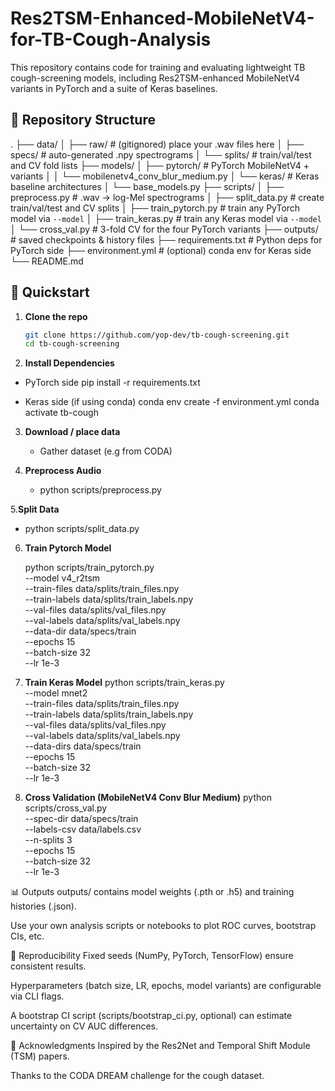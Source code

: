 # Res2TSM-Enhanced-MobileNetV4-for-TB-Cough-Analysis

This repository contains code for training and evaluating lightweight TB cough-screening models, including Res2TSM-enhanced MobileNetV4 variants in PyTorch and a suite of Keras baselines.

## 📁 Repository Structure


.
├── data/
│   ├── raw/                # (gitignored) place your .wav files here
│   ├── specs/              # auto-generated .npy spectrograms
│   └── splits/             # train/val/test and CV fold lists
├── models/
│   ├── pytorch/            # PyTorch MobileNetV4 + variants
│   │   └── mobilenetv4_conv_blur_medium.py
│   └── keras/              # Keras baseline architectures
│       └── base_models.py
├── scripts/
│   ├── preprocess.py       # .wav → log-Mel spectrograms
│   ├── split_data.py       # create train/val/test and CV splits
│   ├── train_pytorch.py    # train any PyTorch model via `--model`
│   ├── train_keras.py      # train any Keras model via `--model`
│   └── cross_val.py        # 3-fold CV for the four PyTorch variants
├── outputs/                # saved checkpoints & history files
├── requirements.txt        # Python deps for PyTorch side
├── environment.yml         # (optional) conda env for Keras side
└── README.md



## 🚀 Quickstart

1. **Clone the repo**  
   ```bash
   git clone https://github.com/yop-dev/tb-cough-screening.git
   cd tb-cough-screening

2. **Install Dependencies**
   
  - PyTorch side
     pip install -r requirements.txt
   
  - Keras side (if using conda)
     conda env create -f environment.yml
     conda activate tb-cough

3. **Download / place data**

   - Gather dataset (e.g from CODA)

4. **Preprocess Audio**

   - python scripts/preprocess.py

5.**Split Data**

  - python scripts/split_data.py

6. **Train Pytorch Model**

   python scripts/train_pytorch.py \
  --model v4_r2tsm \
  --train-files data/splits/train_files.npy \
  --train-labels data/splits/train_labels.npy \
  --val-files data/splits/val_files.npy \
  --val-labels data/splits/val_labels.npy \
  --data-dir data/specs/train \
  --epochs 15 \
  --batch-size 32 \
  --lr 1e-3

7. **Train Keras Model**
   python scripts/train_keras.py \
  --model mnet2 \
  --train-files data/splits/train_files.npy \
  --train-labels data/splits/train_labels.npy \
  --val-files data/splits/val_files.npy \
  --val-labels data/splits/val_labels.npy \
  --data-dirs data/specs/train \
  --epochs 15 \
  --batch-size 32 \
  --lr 1e-3

8. **Cross Validation (MobileNetV4 Conv Blur Medium)**
   python scripts/cross_val.py \
  --spec-dir data/specs/train \
  --labels-csv data/labels.csv \
  --n-splits 3 \
  --epochs 15 \
  --batch-size 32 \
  --lr 1e-3


📊 Outputs
outputs/ contains model weights (.pth or .h5) and training histories (.json).

Use your own analysis scripts or notebooks to plot ROC curves, bootstrap CIs, etc.

🔬 Reproducibility
Fixed seeds (NumPy, PyTorch, TensorFlow) ensure consistent results.

Hyperparameters (batch size, LR, epochs, model variants) are configurable via CLI flags.

A bootstrap CI script (scripts/bootstrap_ci.py, optional) can estimate uncertainty on CV AUC differences.

🙏 Acknowledgments
Inspired by the Res2Net and Temporal Shift Module (TSM) papers.

Thanks to the CODA DREAM challenge for the cough dataset.



    

